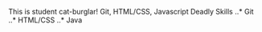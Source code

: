 This is student cat-burglar!
Git, HTML/CSS, Javascript
Deadly Skills 
..* Git 
..* HTML/CSS 
..* Java
